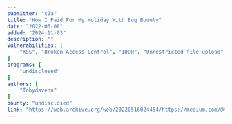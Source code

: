 ```yaml
---
submitter: "c2a"
title: "How I Paid For My Holiday With Bug Bounty"
date: "2022-05-08"
added: "2024-11-03"
description: ""
vulnerabilities: [
    "XSS", "Broken Access Control", "IDOR", "Unrestricted file upload"
]
programs: [
    "undisclosed"
]
authors: [
    "Tobydavenn"
]
bounty: "undisclosed"
link: "https://web.archive.org/web/20220516024454/https://medium.com/@tobydavenn/how-i-paid-for-my-holiday-with-bug-bounty-668f1f59e6e5"
---
```




